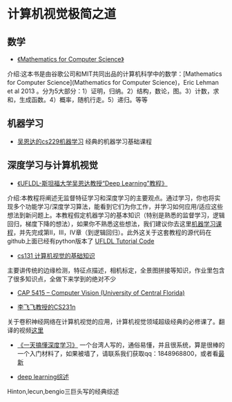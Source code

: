 计算机视觉极简之道
=======
数学
-----
- [《Mathematics for Computer Science》](https://ocw.mit.edu/courses/electrical-engineering-and-computer-science/6-042j-mathematics-for-computer-science-fall-2010/readings/MIT6_042JF10_notes.pdf)

介绍:这本书是由谷歌公司和MIT共同出品的计算机科学中的数学：[Mathematics for Computer Science](Mathematics for Computer Science)，Eric Lehman et al 2013 。分为5大部分：1）证明，归纳。2）结构，数论，图。3）计数，求和，生成函数。4）概率，随机行走。5）递归。等等


机器学习
-----
- [吴恩达的cs229机器学习](http://open.163.com/special/opencourse/machinelearning.html?referered=http%3A%2F%2Fopen.163.com%2Fspecial%2Fopencourse%2Fmachinelearning.html)
经典的机器学习基础课程

深度学习与计算机视觉
------
- [《UFLDL-斯坦福大学吴恩达教授“Deep Learning”教程》](http://deeplearning.stanford.edu/wiki/index.php/UFLDL_Tutorial)

介绍:本教程将阐述无监督特征学习和深度学习的主要观点。通过学习，你也将实现多个功能学习/深度学习算法，能看到它们为你工作，并学习如何应用/适应这些想法到新问题上。本教程假定机器学习的基本知识（特别是熟悉的监督学习，逻辑回归，梯度下降的想法），如果你不熟悉这些想法，我们建议你去这里[机器学习课程](http://openclassroom.stanford.edu/MainFolder/CoursePage.php?course=MachineLearning)，并先完成第II，III，IV章（到逻辑回归）。此外这关于这套教程的源代码在github上面已经有python版本了 [UFLDL Tutorial Code](https://github.com/jatinshah/ufldl_tutorial)

- [cs131 计算机视觉的基础知识](http://vision.stanford.edu/teaching/cs131_fall1617/)

主要讲传统的边缘检测，特征点描述，相机标定，全景图拼接等知识，作业里包含了很多知识点，全做下来学到的绝对不少

- [CAP 5415 – Computer Vision (University of Central Florida)](http://crcv.ucf.edu/courses/CAP5415/Fall2012/)


- [李飞飞教授的CS231n](http://cs231n.stanford.edu/)

关于卷积神经网络在计算机视觉的应用，计算机视觉领域超级经典的必修课了。翻译的视频[这里](http://study.163.com/course/courseMain.htm?courseId=1003223001)


- [《一天搞懂深度学习》](http://www.slideshare.net/tw_dsconf/ss-62245351?qid=108adce3-2c3d-4758-a830-95d0a57e46bc&v=&b=&from_search=3)
一个台湾人写的，通俗易懂，并且很系统，算是很棒的一个入门材料了，如果被墙了，请联系我们获取qq：1848968800，或者看[最新](http://speech.ee.ntu.edu.tw/~tlkagk/courses_MLDS17.html)




- [deep learning综述](http://pages.cs.wisc.edu/~dyer/cs540/handouts/deep-learning-nature2015.pdf)

Hinton,lecun,bengio三巨头写的经典综述














